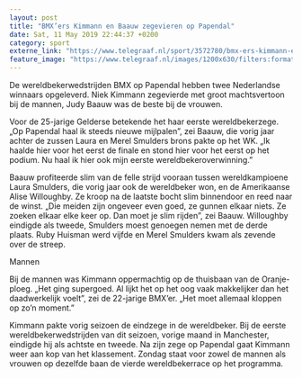```yaml
---
layout: post
title: "BMX’ers Kimmann en Baauw zegevieren op Papendal"
date: Sat, 11 May 2019 22:44:37 +0200
category: sport
externe_link: "https://www.telegraaf.nl/sport/3572780/bmx-ers-kimmann-en-baauw-zegevieren-op-papendal"
feature_image: "https://www.telegraaf.nl/images/1200x630/filters:format(jpeg):quality(80)/cdn-kiosk-api.telegraaf.nl/97abaac6-742d-11e9-bc09-0255c322e81b.jpg"
---
```


<p class="intro">De wereldbekerwedstrijden BMX op Papendal hebben twee Nederlandse winnaars opgeleverd. Niek Kimmann zegevierde met groot machtsvertoon bij de mannen, Judy Baauw was de beste bij de vrouwen.</p> <p>Voor de 25-jarige Gelderse betekende het haar eerste wereldbekerzege. „Op Papendal haal ik steeds nieuwe mijlpalen”, zei Baauw, die vorig jaar achter de zussen Laura en Merel Smulders brons pakte op het WK. „Ik haalde hier voor het eerst de finale en stond hier voor het eerst op het podium. Nu haal ik hier ook mijn eerste wereldbekeroverwinning.”</p><p>Baauw profiteerde slim van de felle strijd vooraan tussen wereldkampioene Laura Smulders, die vorig jaar ook de wereldbeker won, en de Amerikaanse Alise Willoughby. Ze kroop na de laatste bocht slim binnendoor en reed naar de winst. „Die meiden zijn ongeveer even goed, ze gunnen elkaar niets. Ze zoeken elkaar elke keer op. Dan moet je slim rijden”, zei Baauw. Willoughby eindigde als tweede, Smulders moest genoegen nemen met de derde plaats. Ruby Huisman werd vijfde en Merel Smulders kwam als zevende over de streep.</p><p>Mannen</p><p>Bij de mannen was Kimmann oppermachtig op de thuisbaan van de Oranje-ploeg. „Het ging supergoed. Al lijkt het op het oog vaak makkelijker dan het daadwerkelijk voelt”, zei de 22-jarige BMX’er. „Het moet allemaal kloppen op zo’n moment.”</p><p>Kimmann pakte vorig seizoen de eindzege in de wereldbeker. Bij de eerste wereldbekerwedstrijden van dit seizoen, vorige maand in Manchester, eindigde hij als achtste en tweede. Na zijn zege op Papendal gaat Kimmann weer aan kop van het klassement. Zondag staat voor zowel de mannen als vrouwen op dezelfde baan de vierde wereldbekerrace op het programma.</p>
